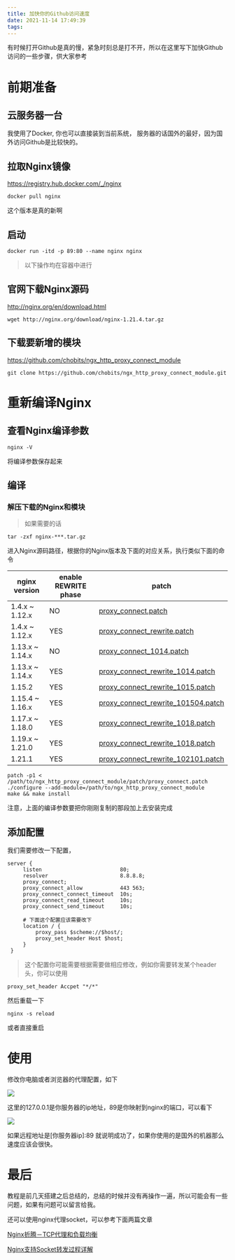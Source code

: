 ```yaml
---
title: 加快你的Github访问速度
date: 2021-11-14 17:49:39
tags:
---
```


有时候打开Github是真的慢，紧急时刻总是打不开，所以在这里写下加快Github访问的一些步骤，供大家参考

# 前期准备

## 云服务器一台

我使用了Docker, 你也可以直接装到当前系统， 服务器的话国外的最好，因为国外访问Github是比较快的。

## 拉取Nginx镜像
https://registry.hub.docker.com/_/nginx
```
docker pull nginx
```

这个版本是真的新啊

## 启动

```
docker run -itd -p 89:80 --name nginx nginx 
```

> 以下操作均在容器中进行

## 官网下载Nginx源码

http://nginx.org/en/download.html

```
wget http://nginx.org/download/nginx-1.21.4.tar.gz
```

## 下载要新增的模块

https://github.com/chobits/ngx_http_proxy_connect_module

```
git clone https://github.com/chobits/ngx_http_proxy_connect_module.git
```

# 重新编译Nginx

## 查看Nginx编译参数

```
nginx -V
```

将编译参数保存起来

## 编译

### 解压下载的Nginx和模块

>如果需要的话

```
tar -zxf nginx-***.tar.gz
```

进入Nginx源码路径，根据你的Nginx版本及下面的对应关系，执行类似下面的命令

| nginx version   | enable REWRITE phase | patch                                                        |
| --------------- | -------------------- | ------------------------------------------------------------ |
| 1.4.x ~ 1.12.x  | NO                   | [proxy_connect.patch](https://github.com/chobits/ngx_http_proxy_connect_module/blob/master/patch/proxy_connect.patch) |
| 1.4.x ~ 1.12.x  | YES                  | [proxy_connect_rewrite.patch](https://github.com/chobits/ngx_http_proxy_connect_module/blob/master/patch/proxy_connect_rewrite.patch) |
| 1.13.x ~ 1.14.x | NO                   | [proxy_connect_1014.patch](https://github.com/chobits/ngx_http_proxy_connect_module/blob/master/patch/proxy_connect_1014.patch) |
| 1.13.x ~ 1.14.x | YES                  | [proxy_connect_rewrite_1014.patch](https://github.com/chobits/ngx_http_proxy_connect_module/blob/master/patch/proxy_connect_rewrite_1014.patch) |
| 1.15.2          | YES                  | [proxy_connect_rewrite_1015.patch](https://github.com/chobits/ngx_http_proxy_connect_module/blob/master/patch/proxy_connect_rewrite_1015.patch) |
| 1.15.4 ~ 1.16.x | YES                  | [proxy_connect_rewrite_101504.patch](https://github.com/chobits/ngx_http_proxy_connect_module/blob/master/patch/proxy_connect_rewrite_101504.patch) |
| 1.17.x ~ 1.18.0 | YES                  | [proxy_connect_rewrite_1018.patch](https://github.com/chobits/ngx_http_proxy_connect_module/blob/master/patch/proxy_connect_rewrite_1018.patch) |
| 1.19.x ~ 1.21.0 | YES                  | [proxy_connect_rewrite_1018.patch](https://github.com/chobits/ngx_http_proxy_connect_module/blob/master/patch/proxy_connect_rewrite_1018.patch) |
| 1.21.1          | YES                  | [proxy_connect_rewrite_102101.patch](https://github.com/chobits/ngx_http_proxy_connect_module/blob/master/patch/proxy_connect_rewrite_102101.patch) |


```
patch -p1 < /path/to/ngx_http_proxy_connect_module/patch/proxy_connect.patch
./configure --add-module=/path/to/ngx_http_proxy_connect_module
make && make install
```

注意，上面的编译参数要把你刚刚复制的那段加上去安装完成

## 添加配置

我们需要修改一下配置，
```
server {
     listen                         80;
     resolver                       8.8.8.8;
     proxy_connect;
     proxy_connect_allow            443 563;
     proxy_connect_connect_timeout  10s;
     proxy_connect_read_timeout     10s;
     proxy_connect_send_timeout     10s;
	
	 # 下面这个配置应该需要改下
     location / {
         proxy_pass $scheme://$host/;
         proxy_set_header Host $host;
     }
 }
```

> 这个配置你可能需要根据需要做相应修改，例如你需要转发某个header头，你可以使用

```
proxy_set_header Accpet "*/*"
```

然后重载一下

```
nginx -s reload
```

或者直接重启

# 使用

修改你电脑或者浏览器的代理配置，如下

![](/images/20211114/64756e1a123133753a1478a85f46de5c.png)

这里的127.0.0.1是你服务器的ip地址，89是你映射到nginx的端口，可以看下

![](/images/20211114/115a8544b17a91ac4c746537af39e822.png)

如果远程地址是[你服务器ip]:89 就说明成功了，如果你使用的是国外的机器那么速度应该会很快。

# 最后
教程是前几天搭建之后总结的，总结的时候并没有再操作一遍，所以可能会有一些问题，如果有问题可以留言给我。

还可以使用nginx代理socket，可以参考下面两篇文章

[Nginx折腾－TCP代理和负载均衡](https://www.zybuluo.com/orangleliu/note/478334 "Nginx折腾－TCP代理和负载均衡")

[Nginx支持Socket转发过程详解](https://www.cnblogs.com/knowledgesea/p/6497783.html "Nginx支持Socket转发过程详解")